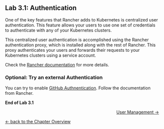 ## Lab 3.1: Authentication

One of the key features that Rancher adds to Kubernetes is centralized user authentication. This feature allows your users to use one set of credentials to authenticate with any of your Kubernetes clusters.

This centralized user authentication is accomplished using the Rancher authentication proxy, which is installed along with the rest of Rancher. This proxy authenticates your users and forwards their requests to your Kubernetes clusters using a service account.

Check the [Rancher documentation](https://rancher.com/docs/rancher/v2.x/en/admin-settings/authentication/) for more details.

### Optional: Try an external Authentication

You can try to enable [GitHub Authnentication](https://rancher.com/docs/rancher/v2.x/en/admin-settings/authentication/github/). Follow the documentation from Rancher.


**End of Lab 3.1**

<p width="100px" align="right"><a href="32_usermanagement.md"> User Management →</a></p>

[← back to the Chapter Overview](10_rancher.md)
